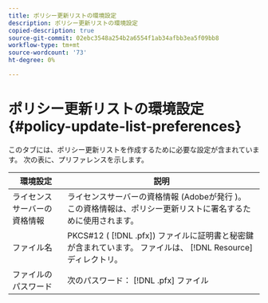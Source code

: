 ```yaml
---
title: ポリシー更新リストの環境設定
description: ポリシー更新リストの環境設定
copied-description: true
source-git-commit: 02ebc3548a254b2a6554f1ab34afbb3ea5f09bb8
workflow-type: tm+mt
source-wordcount: '73'
ht-degree: 0%

---
```


# ポリシー更新リストの環境設定 {#policy-update-list-preferences}

このタブには、ポリシー更新リストを作成するために必要な設定が含まれています。 次の表に、プリファレンスを示します。

| 環境設定 | 説明 |
|---|---|
| ライセンスサーバーの資格情報 | ライセンスサーバーの資格情報 (Adobeが発行 )。 この資格情報は、ポリシー更新リストに署名するために使用されます。 |
| ファイル名 | PKCS#12 ( [!DNL .pfx]) ファイルに証明書と秘密鍵が含まれています。 ファイルは、 [!DNL Resource] ディレクトリ。 |
| ファイルのパスワード | 次のパスワード： [!DNL .pfx] ファイル |
